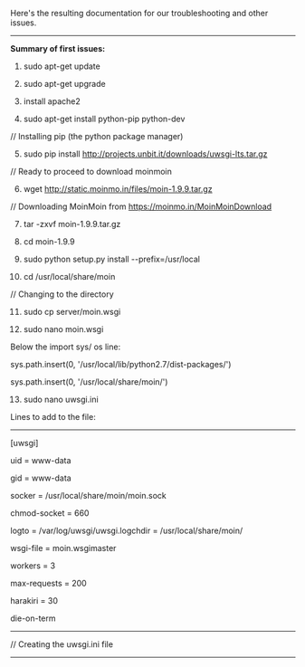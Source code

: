 
Here's the resulting documentation for our troubleshooting and other issues.


--------------------------------------------


**Summary of first issues:**

1. sudo apt-get update

2. sudo apt-get upgrade

3. install apache2

4. sudo apt-get install python-pip python-dev

// Installing pip (the python package manager)

5. sudo pip install http://projects.unbit.it/downloads/uwsgi-lts.tar.gz

// Ready to proceed to download moinmoin

6. wget http://static.moinmo.in/files/moin-1.9.9.tar.gz

// Downloading MoinMoin from https://moinmo.in/MoinMoinDownload

7. tar -zxvf moin-1.9.9.tar.gz

8. cd moin-1.9.9

9. sudo python setup.py install --prefix=/usr/local

10. cd /usr/local/share/moin

// Changing to the directory

11. sudo cp server/moin.wsgi

12. sudo nano moin.wsgi

Below the import sys/ os line:

sys.path.insert(0, '/usr/local/lib/python2.7/dist-packages/')

sys.path.insert(0, '/usr/local/share/moin/')

13. sudo nano uwsgi.ini

Lines to add to the file:

-----

[uwsgi]

uid = www-data

gid = www-data

socker = /usr/local/share/moin/moin.sock

chmod-socket = 660

logto = /var/log/uwsgi/uwsgi.logchdir = /usr/local/share/moin/

wsgi-file = moin.wsgimaster

workers = 3

max-requests = 200

harakiri = 30

die-on-term

-----

// Creating the uwsgi.ini file

--------------------------------------------
